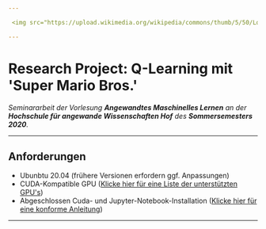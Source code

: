 ```yaml
---

 <img src="https://upload.wikimedia.org/wikipedia/commons/thumb/5/50/Logo_fh_hof.svg/2000px-Logo_fh_hof.svg.png" width="350">

---
```


# Research Project: Q-Learning mit 'Super Mario Bros.'

*Seminararbeit der Vorlesung **Angewandtes Maschinelles Lernen** an der **Hochschule für angewande Wissenschaften Hof** des **Sommersemesters 2020**.*

---

## Anforderungen
- Ubunbtu 20.04 (frühere Versionen erfordern ggf. Anpassungen)
- CUDA-Kompatible GPU (<a href="https://developer.nvidia.com/cuda-gpus">Klicke hier für eine Liste der unterstützten GPU's</a>)
- Abgeschlossen Cuda- und Jupyter-Notebook-Installation (<a href="https://github.com/JanGaida/research_project_machine_learning_hshof_sose2020/blob/master/setup_guide.md">Klicke hier für eine konforme Anleitung</a>)
---
